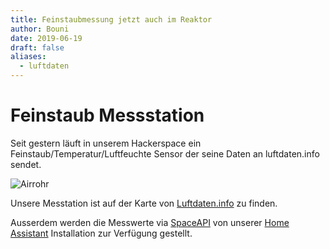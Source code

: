 ```yaml
---
title: Feinstaubmessung jetzt auch im Reaktor
author: Bouni
date: 2019-06-19
draft: false
aliases:
  - luftdaten
---
```


# Feinstaub Messstation

Seit gestern läuft in unserem Hackerspace ein Feinstaub/Temperatur/Luftfeuchte Sensor der seine Daten an luftdaten.info sendet.

![Airrohr](https://luftdaten.info/wp-content/uploads/2017/03/feinstaub-sensor.jpg "Image from luftdaten.info")

Unsere Messtation ist auf der Karte von [Luftdaten.info](https://maps.luftdaten.info/#16/47.6297/8.2654) zu finden.

Ausserdem werden die Messwerte via [SpaceAPI](https://spaceapi.io/) von unserer [Home Assistant](https://www.home-assistant.io/components/spaceapi/) Installation zur Verfügung gestellt.
